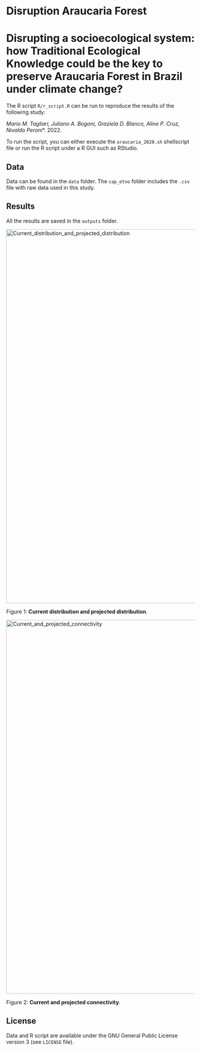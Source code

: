 # Disruption Araucaria Forest


# Disrupting a socioecological system: how Traditional Ecological Knowledge could be the key to preserve Araucaria Forest in Brazil under climate change?

The R script `R/r_script.R` can be run to reproduce the results of the following study:

**Mario M. Tagliari*, Juliano A. Bogoni, Graziela D. Blanco, Aline P. Cruz, Nivaldo Peroni**. 2022. 

To run the script, you can either execute the `araucaria_2020.sh` shellscript file or run the R script under a R GUI such as RStudio.

## Data

Data can be found in the `data` folder. The `cap_etno` folder includes the `.csv` file with raw data used in this study.

## Results

All the results are saved in the `outputs` folder.

<img alt="Current_distribution_and_projected_distribution" src="outputs/Fig1.tif.tif" width="1000">

Figure 1: **Current distribution and projected distribution**.

<img alt="Current_and_projected_connectivity" src="outputs/Figure_4_tif.tif" width="1000">

Figure 2: **Current and projected connectivity**.
## License

Data and R script are available under the GNU General Public License version 3 (see `LICENSE` file).
